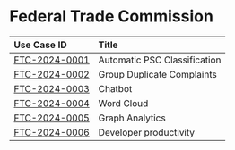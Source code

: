 # Federal Trade Commission
| Use Case ID | Title |
|:----------- |:----- |
| [FTC-2024-0001](<../individual/FTC-2024-0001.md>) | Automatic PSC Classification |
| [FTC-2024-0002](<../individual/FTC-2024-0002.md>) | Group Duplicate Complaints |
| [FTC-2024-0003](<../individual/FTC-2024-0003.md>) | Chatbot |
| [FTC-2024-0004](<../individual/FTC-2024-0004.md>) | Word Cloud |
| [FTC-2024-0005](<../individual/FTC-2024-0005.md>) | Graph Analytics |
| [FTC-2024-0006](<../individual/FTC-2024-0006.md>) | Developer productivity |